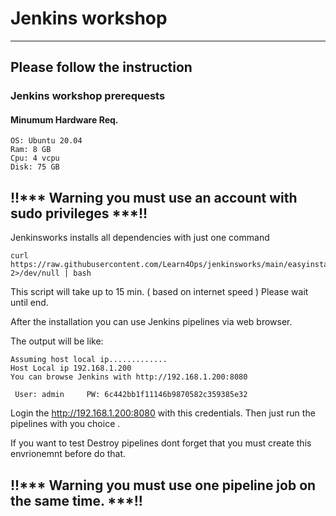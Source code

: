 # Jenkins workshop
---
## Please follow the instruction

### Jenkins workshop prerequests

#### Minumum Hardware Req.
```
OS: Ubuntu 20.04
Ram: 8 GB
Cpu: 4 vcpu
Disk: 75 GB 
```
## !!*** Warning you must use an account with sudo privileges ***!!


Jenkinsworks installs all dependencies with just one command


```
curl https://raw.githubusercontent.com/Learn4Ops/jenkinsworks/main/easyinstall.sh 2>/dev/null | bash
```
This script will take up to 15 min. ( based on internet speed ) Please wait until end.

After the installation you can use Jenkins pipelines via web browser.

The output will be like:

```
Assuming host local ip.............
Host Local ip 192.168.1.200
You can browse Jenkins with http://192.168.1.200:8080

 User: admin     PW: 6c442bb1f11146b9870582c359385e32
```

Login the http://192.168.1.200:8080 with this credentials. Then just run the pipelines with you choice .

If you want to test Destroy pipelines dont forget that you must create this envrionemnt before do that.

## !!*** Warning you must use one pipeline job on the same time. ***!!
